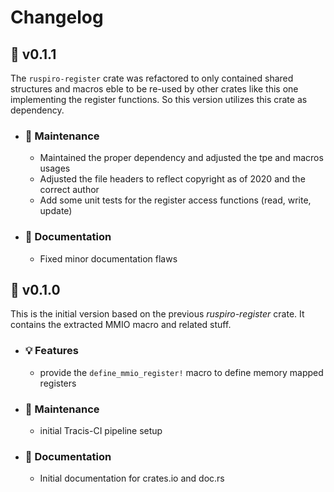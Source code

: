 # Changelog

## :peach: v0.1.1

The `ruspiro-register` crate was refactored to only contained shared structures and macros eble to be re-used by other crates like this one implementing the register functions. So this version utilizes this crate as dependency.

- ### :wrench: Maintenance

  - Maintained the proper dependency and adjusted the tpe and macros usages
  - Adjusted the file headers to reflect copyright as of 2020 and the correct author
  - Add some unit tests for the register access functions (read, write, update)

- ### :book: Documentation

  - Fixed minor documentation flaws

## :apple: v0.1.0

This is the initial version based on the previous *ruspiro-register* crate. It contains the extracted MMIO macro and related stuff.

- ### :bulb: Features
  
  - provide the `define_mmio_register!` macro to define memory mapped registers

- ### :wrench: Maintenance

  - initial Tracis-CI pipeline setup

- ### :book: Documentation
  
  - Initial documentation for crates.io and doc.rs
  